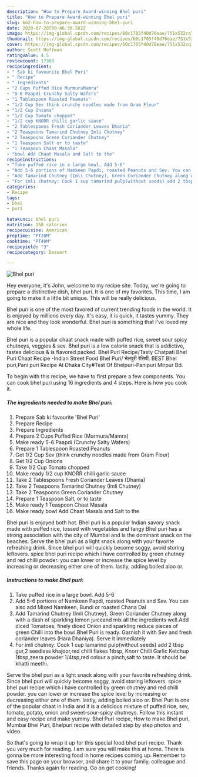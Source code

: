 ```yaml
---
description: "How to Prepare Award-winning Bhel puri"
title: "How to Prepare Award-winning Bhel puri"
slug: 662-how-to-prepare-award-winning-bhel-puri
date: 2020-07-28T00:46:38.582Z
image: https://img-global.cpcdn.com/recipes/60c1705f40d76eae/751x532cq70/bhel-puri-recipe-main-photo.jpg
thumbnail: https://img-global.cpcdn.com/recipes/60c1705f40d76eae/751x532cq70/bhel-puri-recipe-main-photo.jpg
cover: https://img-global.cpcdn.com/recipes/60c1705f40d76eae/751x532cq70/bhel-puri-recipe-main-photo.jpg
author: Scott Hoffman
ratingvalue: 4.5
reviewcount: 17303
recipeingredient:
- " Sab ki favourite Bhel Puri"
- " Recipe"
- " Ingredients"
- "2 Cups Puffed Rice MurmuraMamra"
- "5-6 Paapdi Crunchy Salty Wafers"
- "1 Tablespoon Roasted Peanuts"
- "1/2 Cup Sev think crunchy noodles made from Gram Flour"
- "1/2 Cup Onions"
- "1/2 Cup Tomato chopped"
- "1/2 cup KNORR chilli garlic sauce"
- "2 Tablespoons Fresh Coriander Leaves Dhania"
- "2 Teaspoons Tamarind Chutney Imli Chutney"
- "2 Teaspoons Green Coriander Chutney"
- "1 Teaspoon Salt or to taste"
- "1 Teaspoon Chaat Masala"
- "bowl Add Chaat Masala and Salt to the"
recipeinstructions:
- "Take puffed rice in a large bowl. Add 5-6"
- "Add 5-6 portions of Namkeen Papdi, roasted Peanuts and Sev. You can also add Mixed Namkeen, Bundi or roasted Chana Dal"
- "Add Tamarind Chutney (Imli Chutney), Green Coriander Chutney along with a dash of sparkling lemon juiceand mix all the ingredients well.Add diced Tomatoes, finely diced Onion and sparkling reduce pieces of green Chilli into the bowl.Bhel Puri is ready. Garnish it with Sev and fresh coriander leaves (Hara Dhaniya). Serve it immediately"
- "For imli chutney: Cook 1 cup tamarind pulp(without seeds) add 2 tbsp gur,2 seedless khajoor,red chilli flakes 1tbsp, Knorr Chilli Garlic Ketchup 1tbsp,zeera powder 1/4tsp,red colour a pinch,salt to taste. It should be khatti meethi."
categories:
- Recipe
tags:
- bhel
- puri

katakunci: bhel puri 
nutrition: 150 calories
recipecuisine: American
preptime: "PT20M"
cooktime: "PT40M"
recipeyield: "3"
recipecategory: Dessert

---
```



![Bhel puri](https://img-global.cpcdn.com/recipes/60c1705f40d76eae/751x532cq70/bhel-puri-recipe-main-photo.jpg)

Hey everyone, it's John, welcome to my recipe site. Today, we're going to prepare a distinctive dish, bhel puri. It is one of my favorites. This time, I am going to make it a little bit unique. This will be really delicious.

Bhel puri is one of the most favored of current trending foods in the world. It is enjoyed by millions every day. It's easy, it is quick, it tastes yummy. They are nice and they look wonderful. Bhel puri is something that I've loved my whole life.

Bhel puri is a popular chaat snack made with puffed rice, sweet sour spicy chutneys, veggies &amp; sev. Bhel puri is a low calorie snack that is addictive, tastes delicious &amp; is flavored packed. Bhel Puri Recipe/Tasty Chatpati Bhel Puri Chaat Recipe -Indian Street Food Bhel Puri/ भेलपुरी रेसिपी. BEST Bhel puri,Pani puri Recipe At Dhaka City#Test Of Bhelpuri-Panipuri Mirpur Bd.


To begin with this recipe, we have to first prepare a few components. You can cook bhel puri using 16 ingredients and 4 steps. Here is how you cook it.

<!--inarticleads1-->

##### The ingredients needed to make Bhel puri:

1. Prepare  Sab ki favourite &#39;Bhel Puri&#39;
1. Prepare  Recipe
1. Prepare  Ingredients
1. Prepare 2 Cups Puffed Rice (Murmura/Mamra)
1. Make ready 5-6 Paapdi (Crunchy Salty Wafers)
1. Prepare 1 Tablespoon Roasted Peanuts
1. Get 1/2 Cup Sev (think crunchy noodles made from Gram Flour)
1. Get 1/2 Cup Onions
1. Take 1/2 Cup Tomato chopped
1. Make ready 1/2 cup KNORR chilli garlic sauce
1. Take 2 Tablespoons Fresh Coriander Leaves (Dhania)
1. Take 2 Teaspoons Tamarind Chutney (Imli Chutney)
1. Take 2 Teaspoons Green Coriander Chutney
1. Prepare 1 Teaspoon Salt, or to taste
1. Make ready 1 Teaspoon Chaat Masala
1. Make ready bowl Add Chaat Masala and Salt to the


Bhel puri is enjoyed both hot. Bhel puri is a popular Indian savory snack made with puffed rice, tossed with vegetables and tangy Bhel puri has a strong association with the city of Mumbai and is the dominant snack on the beaches. Serve the bhel puri as a light snack along with your favorite refreshing drink. Since bhel puri will quickly become soggy, avoid storing leftovers. spice bhel puri recipe which i have controlled by green chutney and red chilli powder. you can lower or increase the spice level by increasing or decreasing either one of them. lastly, adding boiled aloo or. 

<!--inarticleads2-->

##### Instructions to make Bhel puri:

1. Take puffed rice in a large bowl. Add 5-6
1. Add 5-6 portions of Namkeen Papdi, roasted Peanuts and Sev. You can also add Mixed Namkeen, Bundi or roasted Chana Dal
1. Add Tamarind Chutney (Imli Chutney), Green Coriander Chutney along with a dash of sparkling lemon juiceand mix all the ingredients well.Add diced Tomatoes, finely diced Onion and sparkling reduce pieces of green Chilli into the bowl.Bhel Puri is ready. Garnish it with Sev and fresh coriander leaves (Hara Dhaniya). Serve it immediately
1. For imli chutney: Cook 1 cup tamarind pulp(without seeds) add 2 tbsp gur,2 seedless khajoor,red chilli flakes 1tbsp, Knorr Chilli Garlic Ketchup 1tbsp,zeera powder 1/4tsp,red colour a pinch,salt to taste. It should be khatti meethi.


Serve the bhel puri as a light snack along with your favorite refreshing drink. Since bhel puri will quickly become soggy, avoid storing leftovers. spice bhel puri recipe which i have controlled by green chutney and red chilli powder. you can lower or increase the spice level by increasing or decreasing either one of them. lastly, adding boiled aloo or. Bhel Puri is one of the popular chaat in India and it is a delicious mixture of puffed rice, sev, tomato, potato, onion and sweet-sour-spicy chutneys. Follow this instant and easy recipe and make yummy. Bhel Puri recipe, How to make Bhel puri, Mumbai Bhel Puri, Bhelpuri recipe with detailed step by step photos and video. 

So that's going to wrap it up for this special food bhel puri recipe. Thank you very much for reading. I am sure you will make this at home. There is gonna be more interesting food in home recipes coming up. Remember to save this page on your browser, and share it to your family, colleague and friends. Thanks again for reading. Go on get cooking!
